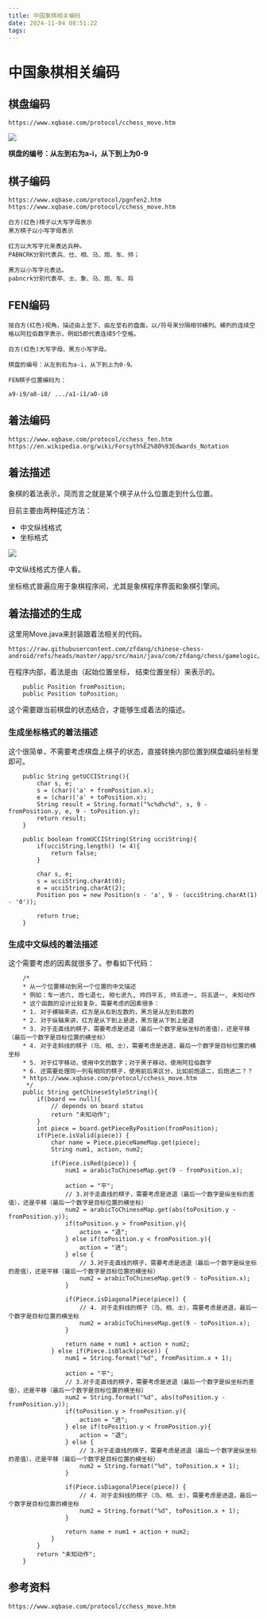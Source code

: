 ```yaml
---
title: 中国象棋相关编码
date: 2024-11-04 08:51:22
tags:
---
```


# 中国象棋相关编码


## 棋盘编码

	https://www.xqbase.com/protocol/cchess_move.htm

![](/img/2024/board.png)

**棋盘的编号：从左到右为a-i，从下到上为0-9**


## 棋子编码

	https://www.xqbase.com/protocol/pgnfen2.htm
	https://www.xqbase.com/protocol/cchess_move.htm

```
白方(红色)棋子以大写字母表示
黑方棋子以小写字母表示

红方以大写字元来表达兵种。
PABNCRK分别代表兵、仕、相、马、炮、车、帅；

黑方以小写字元表达。
pabncrk分别代表卒、士、象、马、炮、车、将

```



## FEN编码

```
按白方(红色)视角，描述由上至下、由左至右的盘面，以/符号来分隔相邻横列。横列的连续空格以阿拉伯数字表示，例如5即代表连续5个空格。

白方(红色)大写字母、黑方小写字母。

棋盘的编号：从左到右为a-i，从下到上为0-9。

FEN棋子位置编码为：

a9-i9/a8-i8/ .../a1-i1/a0-i0
```


## 着法编码

	https://www.xqbase.com/protocol/cchess_fen.htm
	https://en.wikipedia.org/wiki/Forsyth%E2%80%93Edwards_Notation
	

## 着法描述

象棋的着法表示，简而言之就是某个棋子从什么位置走到什么位置。

目前主要由两种描述方法：

* 中文纵线格式
* 坐标格式



![](/img/2024/chess-move.png)

中文纵线格式方便人看。

坐标格式普遍应用于象棋程序间，尤其是象棋程序界面和象棋引擎间。

## 着法描述的生成

这里用Move.java来封装跟着法相关的代码。

	https://raw.githubusercontent.com/zfdang/chinese-chess-android/refs/heads/master/app/src/main/java/com/zfdang/chess/gamelogic/Move.java
	
在程序内部，着法是由（起始位置坐标， 结束位置坐标）来表示的。


```
    public Position fromPosition;
    public Position toPosition;
```

这个需要跟当前棋盘的状态结合，才能够生成着法的描述。

### 生成坐标格式的着法描述

这个很简单，不需要考虑棋盘上棋子的状态，直接转换内部位置到棋盘编码坐标里即可。

```
    public String getUCCIString(){
        char s, e;
        s = (char)('a' + fromPosition.x);
        e = (char)('a' + toPosition.x);
        String result = String.format("%c%d%c%d", s, 9 - fromPosition.y, e, 9 - toPosition.y);
        return result;
    }
```


```
    public boolean fromUCCIString(String ucciString){
        if(ucciString.length() != 4){
            return false;
        }

        char s, e;
        s = ucciString.charAt(0);
        e = ucciString.charAt(2);
        Position pos = new Position(s - 'a', 9 - (ucciString.charAt(1) - '0'));

        return true;
    }

```

### 生成中文纵线的着法描述

这个需要考虑的因素就很多了。参看如下代码：


```
    /*
    * 从一个位置移动到另一个位置的中文描述
    * 例如：车一进六, 炮七退七, 相七进九, 帅四平五, 帅五进一, 将五退一, 未知动作
    * 这个函数的设计比较复杂，需要考虑的因素很多：
    * 1. 对于横轴来讲，红方是从右到左数的，黑方是从左到右数的
    * 2. 对于纵轴来讲，红方是从下到上是进，黑方是从下到上是退
    * 3. 对于走直线的棋子，需要考虑是进退（最后一个数字是纵坐标的差值），还是平移（最后一个数字是目标位置的横坐标）
    * 4. 对于走斜线的棋子（马、相、士），需要考虑是进退，最后一个数字是目标位置的横坐标
    * 5. 对于红字移动，使用中文的数字；对于黑子移动，使用阿拉伯数字
    * 6. 还需要处理同一列有相同的棋子，使用前后来区分，比如前炮退二，后炮进二？？
    * https://www.xqbase.com/protocol/cchess_move.htm
     */
    public String getChineseStyleString(){
        if(board == null){
            // depends on board status
            return "未知动作";
        }
        int piece = board.getPieceByPosition(fromPosition);
        if(Piece.isValid(piece)) {
            char name = Piece.pieceNameMap.get(piece);
            String num1, action, num2;

            if(Piece.isRed(piece)) {
                num1 = arabicToChineseMap.get(9 - fromPosition.x);

                action = "平";
                // 3.对于走直线的棋子，需要考虑是进退（最后一个数字是纵坐标的差值），还是平移（最后一个数字是目标位置的横坐标）
                num2 = arabicToChineseMap.get(abs(toPosition.y - fromPosition.y));
                if(toPosition.y > fromPosition.y){
                    action = "退";
                } else if(toPosition.y < fromPosition.y){
                    action = "进";
                } else {
                    // 3.对于走直线的棋子，需要考虑是进退（最后一个数字是纵坐标的差值），还是平移（最后一个数字是目标位置的横坐标）
                    num2 = arabicToChineseMap.get(9 - toPosition.x);
                }

                if(Piece.isDiagonalPiece(piece)) {
                    // 4. 对于走斜线的棋子（马、相、士），需要考虑是进退，最后一个数字是目标位置的横坐标
                    num2 = arabicToChineseMap.get(9 - toPosition.x);
                }

                return name + num1 + action + num2;
            } else if(Piece.isBlack(piece)) {
                num1 = String.format("%d", fromPosition.x + 1);

                action = "平";
                // 3.对于走直线的棋子，需要考虑是进退（最后一个数字是纵坐标的差值），还是平移（最后一个数字是目标位置的横坐标）
                num2 = String.format("%d", abs(toPosition.y - fromPosition.y));
                if(toPosition.y > fromPosition.y){
                    action = "进";
                } else if(toPosition.y < fromPosition.y){
                    action = "退";
                } else {
                    // 3.对于走直线的棋子，需要考虑是进退（最后一个数字是纵坐标的差值），还是平移（最后一个数字是目标位置的横坐标）
                    num2 = String.format("%d", toPosition.x + 1);
                }

                if(Piece.isDiagonalPiece(piece)) {
                    // 4. 对于走斜线的棋子（马、相、士），需要考虑是进退，最后一个数字是目标位置的横坐标
                    num2 = String.format("%d", toPosition.x + 1);
                }

                return name + num1 + action + num2;
            }
        }
        return "未知动作";
    }

```



## 参考资料

	https://www.xqbase.com/protocol/cchess_move.htm
	
